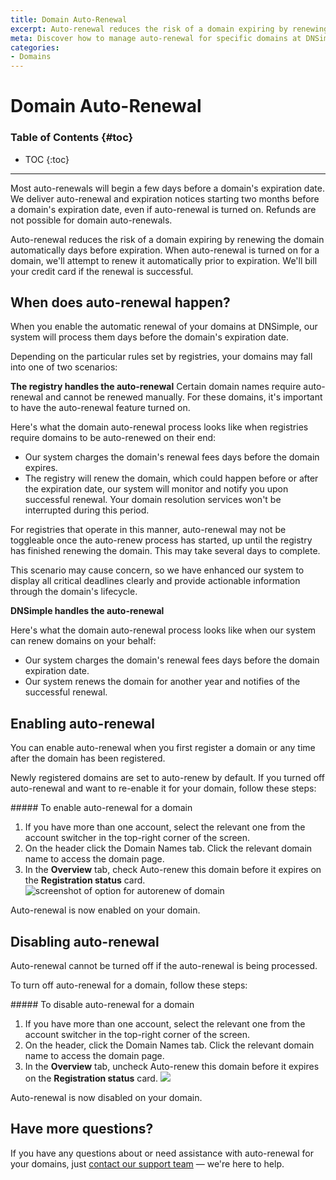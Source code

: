 ```yaml
---
title: Domain Auto-Renewal
excerpt: Auto-renewal reduces the risk of a domain expiring by renewing the domain automatically days before expiration.
meta: Discover how to manage auto-renewal for specific domains at DNSimple. Ensure your essential domain names remain active without manual intervention.
categories:
- Domains
---
```


# Domain Auto-Renewal

### Table of Contents {#toc}

* TOC
{:toc}

---
<info>
Most auto-renewals will begin a few days before a domain's expiration date. We deliver auto-renewal and expiration notices starting two months before a domain's expiration date, even if auto-renewal is turned on.
</info>

<warning>
Refunds are not possible for domain auto-renewals.
</warning>

Auto-renewal reduces the risk of a domain expiring by renewing the domain automatically days before expiration. When auto-renewal is turned on for a domain, we'll attempt to renew it automatically prior to expiration. We'll bill your credit card if the renewal is successful.

## When does auto-renewal happen?

When you enable the automatic renewal of your domains at DNSimple, our system will process them days before the domain's expiration date.

Depending on the particular rules set by registries, your domains may fall into one of two scenarios:

**The registry handles the auto-renewal**
Certain domain names require auto-renewal and cannot be renewed manually. For these domains, it's important to have the auto-renewal feature turned on.

Here's what the domain auto-renewal process looks like when registries require domains to be auto-renewed on their end:
- Our system charges the domain's renewal fees days before the domain expires.
- The registry will renew the domain, which could happen before or after the expiration date, our system will monitor and notify you upon successful renewal.
  Your domain resolution services won't be interrupted during this period.

For registries that operate in this manner, auto-renewal may not be toggleable once the auto-renew process has started, up until the registry has finished renewing the domain. This may take several days to complete.

This scenario may cause concern, so we have enhanced our system to display all critical deadlines clearly and provide actionable information through the domain's lifecycle.

**DNSimple handles the auto-renewal**

Here's what the domain auto-renewal process looks like when our system can renew domains on your behalf:
- Our system charges the domain's renewal fees days before the domain expiration date.
- Our system renews the domain for another year and notifies of the successful renewal.

## Enabling auto-renewal

You can enable auto-renewal when you first register a domain or any time after the domain has been registered.

Newly registered domains are set to auto-renew by default. If you turned off auto-renewal and want to re-enable it for your domain, follow these steps:

<div class="section-steps" markdown="1">
##### To enable auto-renewal for a domain

1. If you have more than one account, select the relevant one from the account switcher in the top-right corner of the screen.
1. On the header click the <label>Domain Names</label> tab. Click the relevant domain name to access the domain page.
1. In the **Overview** tab, check <label>Auto-renew this domain before it expires</label> on the **Registration status** card.
    ![screenshot of option for autorenew of domain](/files/domain-autorenew.png)

Auto-renewal is now enabled on your domain.
</div>

## Disabling auto-renewal

<warning>
Auto-renewal cannot be turned off if the auto-renewal is being processed.
</warning>

To turn off auto-renewal for a domain, follow these steps:

<div class="section-steps" markdown="1">
##### To disable auto-renewal for a domain

1. If you have more than one account, select the relevant one from the account switcher in the top-right corner of the screen.
1. On the header, click the <label>Domain Names</label> tab. Click the relevant domain name to access the domain page.
1. In the **Overview** tab, uncheck <label>Auto-renew this domain before it expires</label> on the **Registration status** card.
    ![](/files/disable-autorenew.png)

Auto-renewal is now disabled on your domain.
</div>

## Have more questions?

If you have any questions about or need assistance with auto-renewal for your domains, just [contact our support team](https://dnsimple.com/feedback) — we're here to help.
